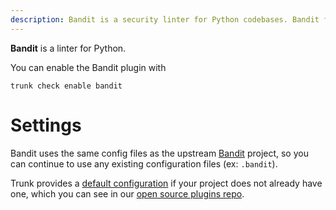 ```yaml
---
description: Bandit is a security linter for Python codebases. Bandit flags problems like hard-coded passwords, injection vulnerabilities, and the use of insecure libraries.
---
```


**Bandit** is a linter for Python.

You can enable the Bandit plugin with

```shell
trunk check enable bandit
```

# Settings

Bandit uses the same config files as the 
upstream [Bandit](https://github.com/PyCQA/bandit) project, so you can continue to use any
existing configuration files (ex: `.bandit`).

Trunk provides a [default configuration](https://github.com/trunk-io/plugins/tree/main/linters/bandit) if your project does not already have one,
which you can see in our [open source plugins repo](https://github.com/trunk-io/plugins/tree/main).
